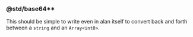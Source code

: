 ### @std/base64**

This should be simple to write even in alan itself to convert back and forth between a `string` and an `Array<int8>`.

